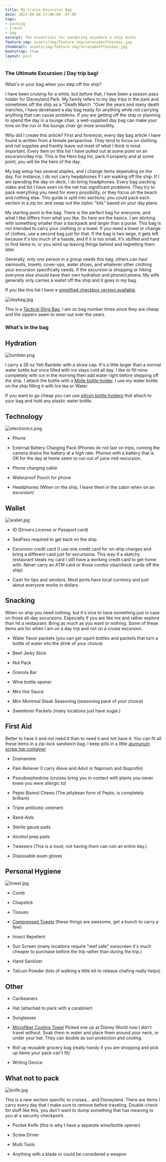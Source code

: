 ```yaml
---
title: My Cruise Excursion Bag
date: 2023-09-08 17:00:00 -07:00
tags:
- packing
- travel
- bag
excerpt: The essentials for wandering anywhere a ship docks
feature-img: assets/img/feature-img/serenadeoftheseas.jpg
thumbnail: assets/img/feature-img/serenadeoftheseas.jpg
bootstrap: true
layout: post
---
```


### The Ultimate Excursion / Day trip bag!

What's in your bag when you step off the ship?

I have been cruising for a while, but before that, I have been a season pass holder for Disneyland Park.  My family refers to my day trips in the park and sometimes off the ship as a "Death March  ."Over the years and many death marches, I have developed a day bag ready for anything while not carrying anything that can cause problems.  If you are getting off the ship or planning to spend the day in a lounge chair, a well-supplied day bag can make your time on the run or the lounge chair go more smoothly.

Why did I create this article?  First and foremost, every day bag article I have found is written from a female perspective.  They tend to focus on clothing and not supplies and frankly leave out most of what I think is most important.  Every item on this list I have pulled out at some point on an excursion/day trip.  This is the Hero bag list, pack it properly and at some point, you will be the hero of the day.

My bag setup has several staples, and I change items depending on the day.  For instance, I do not carry headphones if I am walking off the ship.  If I am spending the day on deck, I do bring headphones.  Every bag-packing video and list I have seen on the net has significant problems.  They try to pack everything you need for every possibility, or they focus on the beach and nothing else.  This guide is split into sections; you could pack each section in a zip loc and swap out the ziploc "kits" based on your day plans.

My starting point is the bag.  There is the perfect bag for everyone, and what I like differs from what you like.  So here are the basics.  I am sticking with something smaller than a backpack and larger than a purse.  This bag is not intended to carry your clothing or a towel.  If you need a towel or change of clothes, use a second bag just for that.  If the bag is two large, it gets left because it's too much of a hassle, and if it is too small, it's stuffed and hard to find items in, or you wind up leaving things behind and regretting them later.

Generally, only one person in a group needs this bag, others can haul swimsuits, towels, cover-ups, water shoes, and whatever other clothing your excursion specifically needs.  If the excursion is shopping or hiking everyone else should have their own hydration and phone/camera.  My wife generally only carries a wallet off the ship and it goes in my bag.

If you like this list I have a [simplified checkbox version available](https://mikehathaway.com/portfolio/day-trip-bag-checklist).

![daybag.jpg](/uploads/daybag.jpg)

This is a [Tactical Sling Bag]((https://www.amazon.com/Tactical-Military-Shoulder-Backpack-Everyday/dp/B0BRR6N3TY/ref=sr_1_7?crid=OM3HI3MS7KNR&keywords=tactical\+diaper\+bag&qid=1694400020&sprefix=tactical\+diaper%2Caps%2C159&sr=8-7)), I am on bag number three since they are cheap and the zippers seem to wear out over the years.

### What's in the bag

## Hydration

![tumbler.png](/uploads/tumbler.png)

I carry a 26 oz Yeti Rambler with a straw cap.  It's a little larger than a normal water bottle but once filled with ice stays cold all day.  I like to fill mine completely with ice in the morning then add water right before stepping off the ship.  I attach the bottle with a [Molle bottle holder](https://www.amazon.com/WICKTICK-Adjustable-Tactical-Outdoor-Backpack/dp/B0C4KM31CZ/ref=sr_1_54?crid=2MXY3HGIXG51Z&keywords=tactical%2Bbottle%2Bholder&qid=1694402561&sprefix=tactical%2Bbottle%2Bholder%2Caps%2C186&sr=8-54&th=1).
I use my water bottle on the ship filling it with Ice tea or Water.

If you want to go cheap you can use [silicon bottle holders](https://www.amazon.com/Silicone-Carrier-Keychain-Outdoor-Activities/dp/B07W1NQQKD/ref=sr_1_3?crid=1FKWXAQHRSLH&keywords=rubber\+lanyard\+bottle\+holder&qid=1694402641&sprefix=rubber\+lanyard\+bottle\+hold%2Caps%2C157&sr=8-3) that attach to your bag and hold any plastic water bottle.

## Technology

![electronics.png](/uploads/electronics.png)

* Phone

* External Battery Charging Pack (Phones do not last on trips, running the camera drains the battery at a high rate.  Phones with a battery that is OK for the day at home seem to run out of juice mid-excursion.

* Phone charging cable

* Waterproof Pouch for phone

* Headphones (When on the ship, I leave them in the cabin when on an excursion)

## Wallet

![wallet.jpg](/uploads/wallet.jpg)

* ID (Drivers License or Passport card)

* SeaPass required to get back on the ship

* Excursion credit card (I use one credit card for on-ship charges and bring a different card just for excursions.  This way if a sketchy restaurant steals my card I still have a working credit card to get home with.  Never carry an ATM card or those combo visa/check cards off the ship)

* Cash for tips and vendors.  Most ports have local currency and just about everyone works in dollars.

## Snacking

When on ship you need nothing, but it's nice to have something just in case on those all-day excursions.  Especially if you are like me and rather explore than hit a restaurant.  Bring as much as you want or nothing.  Some of these items are for when I am on a day trip and not on a cruise excursion.

* Water flavor packets (you can get squirt bottles and packets that turn a bottle of water into the drink of your choice)

* Beef Jerky Stick

* Nut Pack

* Granola Bar

* Wine bottle opener

* Mini Hot Sauce

* Mini Montreal Steak Seasoning (seasoning pack of your choice)

* Sweetener Packets (many locations just have sugar.)

## First Aid

Better to have it and not need it than to need it and not have it.  You can fit all these items in a zip-lock sandwich bag.  I keep pills in a little [alumunum screw top container](https://www.amazon.com/Hulless-Aluminum-Refillable-Containers-Container/dp/B072MC3K86/ref=sr_1_2?crid=3JUWN1483R5KW&keywords=small\+aluminum\+tins\+with\+screw\+lids&qid=1694406204&sprefix=small\+aluminum\+tins\+with\+screw\+lids%2Caps%2C152&sr=8-2)

* Dramamine

* Pain Reliever (I carry Aleve and Advil or Naproxin and Ibuprofin)

* Pseudoephedrine (cruises bring you in contact with plants you never knew you were allergic to)

* Pepto Bismol Chews (The jellybean form of Pepto, is completely brilliant)

* Triple antibiotic ointment

* Band-Aids

* Sterile gauze pads

* Alcohol prep pads

* Tweezers (This is a must, not having them can ruin an entire day.)

* Disposable exam gloves

## Personal Hygiene

![towel.jpg](/uploads/towel.jpg)

* Comb

* Chapstick

* Tissues

* [Compressed Towels](https://www.amazon.com/gp/product/B0741519LR/ref=ppx_yo_dt_b_asin_title_o00_s00?ie=UTF8&th=1) (these things are awesome, get a bunch to carry a few)

* Insect Repellent

* Sun Screen (many locations require "reef safe" sunscreen it's much cheaper to purchase before the trip rather than during the trip.)

* Hand Sanitizer

* Talcum Powder (lots of walking a little bit to release chafing really helps)

## Other

* Caribeaners

* Hat (attached to pack with a carabiner)

* Sunglasses

* [Microfiber Cooling Towel](https://www.amazon.com/YQXCC-Cooling-Microfiber-Camping-Football/dp/B082HNFVVZ/ref=sxin_16_pa_sp_search_thematic_sspa?content-id=amzn1.sym.1c86ab1a-a73c-4131-85f1-15bd92ae152d%3Aamzn1.sym.1c86ab1a-a73c-4131-85f1-15bd92ae152d&crid=2E2LCYE03X1BN&cv_ct_cx=Microfiber%2Bcooling%2Btowel&keywords=Microfiber%2Bcooling%2Btowel&pd_rd_i=B082HNFVVZ&pd_rd_r=e52c384a-c27a-4555-83f9-b0eb106cad46&pd_rd_w=QHAYp&pd_rd_wg=XajnB&pf_rd_p=1c86ab1a-a73c-4131-85f1-15bd92ae152d&pf_rd_r=7GBKP1M4MFMP3YPGY37W&qid=1694407143&sbo=RZvfv%2F%2FHxDF%2BO5021pAnSA%3D%3D&sprefix=microfiber%2Bcooling%2Btowel%2Caps%2C163&sr=1-2-364cf978-ce2a-480a-9bb0-bdb96faa0f61-spons&sp_csd=d2lkZ2V0TmFtZT1zcF9zZWFyY2hfdGhlbWF0aWM&th=1) Picked one up at Disney World now I don't travel without.  Soak them in water and place them around your neck, or under your hat.  They can double as sun protection and cooling.

* Roll up reusable grocery bag (really handy if you are shopping and pick up items your pack can't fit)

* Writing Device 

## What not to pack

![knife.jpg](/uploads/knife.jpg)

This is a new section specific to cruises... and Disneyland.  There are items I carry every day that I make sure to remove before traveling.  Double-check for stuff like this, you don't want to dump something that has meaning to you at a security checkpoint.

* Pocket Knife (this is why I have a separate wine/bottle opener)

* Screw Driver

* Multi Tools

* Anything with a blade or could be considered a weapon